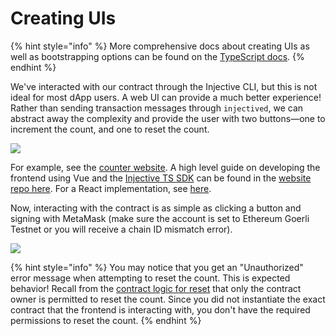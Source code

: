 # Creating UIs

{% hint style="info" %}
More comprehensive docs about creating UIs as well as bootstrapping options can be found on the [TypeScript docs](https://docs.ts.injective.network/building-dapps/dapps-examples). &#x20;
{% endhint %}

We've interacted with our contract through the Injective CLI, but this is not ideal for most dApp users. A web UI can provide a much better experience! Rather than sending transaction messages through `injectived`, we can abstract away the complexity and provide the user with two buttons—one to increment the count, and one to reset the count.

![](https://docs.injective.network/img/Counter\_website.png)

For example, see the [counter website](https://injective-simple-cosmwasm-sc.netlify.app/). A high level guide on developing the frontend using Vue and the [Injective TS SDK](https://github.com/InjectiveLabs/injective-ts/tree/master/packages/sdk-ts) can be found in the [website repo here](https://github.com/InjectiveLabs/injective-simple-sc-counter-ui/tree/master/nuxt). For a React implementation, see [here](https://github.com/InjectiveLabs/injective-simple-sc-counter-ui/tree/master/next).

Now, interacting with the contract is as simple as clicking a button and signing with MetaMask (make sure the account is set to Ethereum Goerli Testnet or you will receive a chain ID mismatch error).

![](https://docs.injective.network/img/metamask\_select\_testnet.png)

{% hint style="info" %}
You may notice that you get an "Unauthorized" error message when attempting to reset the count. This is expected behavior! Recall from the [contract logic for reset](https://docs.injective.network/develop/guides/injective-101/your-first-contract#reset) that only the contract owner is permitted to reset the count. Since you did not instantiate the exact contract that the frontend is interacting with, you don't have the required permissions to reset the count.
{% endhint %}
